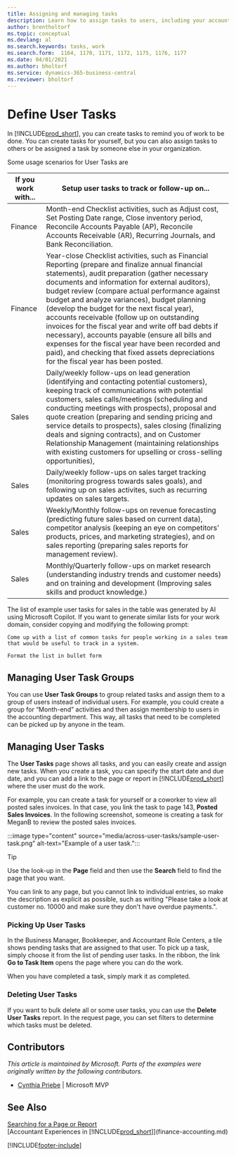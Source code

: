 ```yaml
---
title: Assigning and managing tasks
description: Learn how to assign tasks to users, including your accountant, in Business Central, and how you pick up and complete tasks.
author: brentholtorf
ms.topic: conceptual
ms.devlang: al
ms.search.keywords: tasks, work
ms.search.form:  1164, 1170, 1171, 1172, 1175, 1176, 1177
ms.date: 04/01/2021
ms.author: bholtorf
ms.service: dynamics-365-business-central
ms.reviewer: bholtorf
---
```

# Define User Tasks

In [!INCLUDE[prod_short](includes/prod_short.md)], you can create tasks to remind you of work to be done. You can create tasks for yourself, but you can also assign tasks to others or be assigned a task by someone else in your organization.  

Some usage scenarios for User Tasks are 

| If you work with... | Setup user tasks to track or follow-up on... |
| ------------------- | ---------------------------- |
| Finance             | Month-end Checklist activities, such as Adjust cost, Set Posting Date range, Close inventory period, Reconcile Accounts Payable (AP), Reconcile Accounts Receivable (AR), Recurring Journals, and Bank Reconciliation. |
| Finance             | Year-close Checklist activities, such as Financial Reporting (prepare and finalize annual financial statements), audit preparation (gather necessary documents and information for external auditors), budget review (compare actual performance against budget and analyze variances), budget planning (develop the budget for the next fiscal year), accounts receivable (follow up on outstanding invoices for the fiscal year and write off bad debts if necessary), accounts payable (ensure all bills and expenses for the fiscal year have been recorded and paid), and checking that fixed assets depreciations for the fiscal year has been posted. |
| Sales               | Daily/weekly follow-ups on lead generation (identifying and contacting potential customers), keeping track of communications with potential customers, sales calls/meetings (scheduling and conducting meetings with prospects), proposal and quote creation (preparing and sending pricing and service details to prospects), sales closing (finalizing deals and signing contracts), and on Customer Relationship Management (maintaining relationships with existing customers for upselling or cross-selling opportunities), 
| Sales               | Daily/weekly follow-ups on sales target tracking (monitoring progress towards sales goals), and following up on sales activites, such as recurring updates on sales targets. |
| Sales               | Weekly/Monthly follow-ups on revenue forecasting (predicting future sales based on current data), competitor analysis (keeping an eye on competitors’ products, prices, and marketing strategies), and on sales reporting (preparing sales reports for management review). |
| Sales               | Monthly/Quarterly follow-ups on market research (understanding industry trends and customer needs) and on training and development (Improving sales skills and product knowledge.) |


The list of example user tasks for sales in the table was generated by AI using Microsoft Copilot. If you want to generate similar lists for your work domain, consider copying and modifying the following prompt:

```Copilot prompt
Come up with a list of common tasks for people working in a sales team that would be useful to track in a system. 

Format the list in bullet form
```

## Managing User Task Groups

You can use **User Task Groups** to group related tasks and assign them to a group of users instead of individual users. For example, you could create a group for “Month-end” activities and then assign membership to users in the accounting department. This way, all tasks that need to be completed can be picked up by anyone in the team.

## Managing User Tasks

The **User Tasks** page shows all tasks, and you can easily create and assign new tasks. When you create a task, you can specify the start date and due date, and you can add a link to the page or report in [!INCLUDE[prod_short](includes/prod_short.md)] where the user must do the work.  

For example, you can create a task for yourself or a coworker to view all posted sales invoices. In that case, you link the task to page 143, **Posted Sales Invoices**. In the following screenshot, someone is creating a task for MeganB to review the posted sales invoices.  

:::image type="content" source="media/across-user-tasks/sample-user-task.png" alt-text="Example of a user task.":::

> [!TIP]  
> Use the look-up in the **Page** field and then use the **Search** field to find the page that you want.  
>
> You can link to any page, but you cannot link to individual entries, so make the description as explicit as possible, such as writing "Please take a look at customer no. 10000 and make sure they don't have overdue payments.".

### Picking Up User Tasks

In the Business Manager, Bookkeeper, and Accountant Role Centers, a tile shows pending tasks that are assigned to that user. To pick up a task, simply choose it from the list of pending user tasks. In the ribbon, the link **Go to Task Item** opens the page where you can do the work.  

When you have completed a task, simply mark it as completed.  

### Deleting User Tasks

If you want to bulk delete all or some user tasks, you can use the **Delete User Tasks** report. In the request page, you can set filters to determine which tasks must be deleted.  

## Contributors

*This article is maintained by Microsoft. Parts of the examples were originally written by the following contributors.*

* [Cynthia Priebe](https://www.linkedin.com/in/cynthia-priebe-dcp/) | Microsoft MVP

## See Also

[Searching for a Page or Report](ui-search.md)  
[Accountant Experiences in [!INCLUDE[prod_short](includes/prod_short.md)]](finance-accounting.md)  


[!INCLUDE[footer-include](includes/footer-banner.md)]